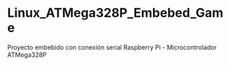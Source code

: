 # Linux_ATMega328P_Embebed_Game
Proyecto embebido con conexión serial Raspberry Pi - Microcontrolador ATMega328P
